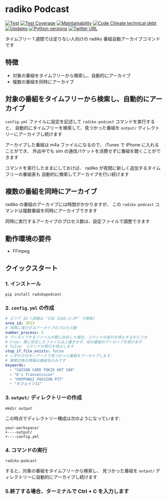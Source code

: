 # radiko Podcast

[![Test](https://github.com/road-master/radiko-podcast/workflows/Test/badge.svg)](https://github.com/road-master/radiko-podcast/actions?query=workflow%3ATest)
[![Test Coverage](https://api.codeclimate.com/v1/badges/9b52f1765b2e797d293d/test_coverage)](https://codeclimate.com/github/road-master/radiko-podcast/test_coverage)
[![Maintainability](https://api.codeclimate.com/v1/badges/9b52f1765b2e797d293d/maintainability)](https://codeclimate.com/github/road-master/radiko-podcast/maintainability)
[![Code Climate technical debt](https://img.shields.io/codeclimate/tech-debt/road-master/radiko-podcast)](https://codeclimate.com/github/road-master/radiko-podcast)
[![Updates](https://pyup.io/repos/github/road-master/radiko-podcast/shield.svg)](https://pyup.io/repos/github/road-master/radiko-podcast/)
[![Python versions](https://img.shields.io/pypi/pyversions/radikopodcast.svg)](https://pypi.org/project/radikopodcast)
[![Twitter URL](https://img.shields.io/twitter/url?style=social&url=https%3A%2F%2Fgithub.com%2Froad-master%2Fradiko-podcast)](http://twitter.com/share?text=radiko%20Podcast&url=https://pypi.org/project/radikopodcast/&hashtags=python)

タイムフリー 1 週間では足りない人向けの radiko 番組自動アーカイブコマンドです

## 特徴

- 対象の番組をタイムフリーから検索し、自動的にアーカイブ
- 複数の番組を同時にアーカイブ

## 対象の番組をタイムフリーから検索し、自動的にアーカイブ

`config.yml` ファイルに設定を記述して `radiko-podcast` コマンドを実行すると、
自動的にタイムフリーを検索して、見つかった番組を
`output/` ディレクトリーにアーカイブし続けます

アーカイブした番組は m4a ファイルになるので、
iTunes で iPhone に入れることができ、
外出中でも sim の通信パケットを消費せずに番組を聴くことができます

コマンドを実行したままにしておけば、
radiko が夜間に新しく追加するタイムフリーの番組表も
自動的に検索してアーカイブを行い続けます
## 複数の番組を同時にアーカイブ

radiko の番組のアーカイブには時間がかかりますが、
この `radiko-podcast` コマンドは複数番組を同時にアーカイブできます

同時に実行するアーカイブのプロセス数は、設定ファイルで調整できます

## 動作環境の要件

- FFmpeg

## クイックスタート

### 1. インストール

```console
pip install radikopodcast
```

### 2. `config.yml` の作成

```yaml
# エリア ID (詳細は "ISO 3166-2:JP" で検索)
area_id: JP13
# 同時に実行するアーカイブのプロセス数
number_process: 3
# アーカイブするファイルが既に存在した場合、コマンドの実行を停止するかどうか
# true: 既に存在したファイルは上書きせず、他の番組のアーカイブを続けます
# false: コマンドの実行を停止します
stop_if_file_exists: false
# いずれかのキーワードで見つかった番組をアーカイブします
# 検索対象の情報は番組名のみです
keywords:
  - "SAISON CARD TOKIO HOT 100"
  - "K's Transmission"
  - "ROPPONGI PASSION PIT"
  - "カフェイン11"
```

### 3. `output/` ディレクトリーの作成

```console
mkdir output
```

この時点でディレクトリー構成は次のようになっています:

```text
your-workspace/
+----output/
+----config.yml
```

### 4. コマンドの実行

```console
radiko-podcast
```

すると、対象の番組をタイムフリーから検索し、
見つかった番組を `output/` ディレクトリーに自動的にアーカイブし続けます

### 5.終了する場合、ターミナルで Ctrl + C を入力します
